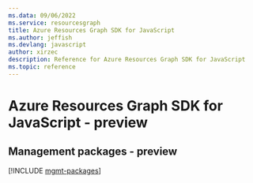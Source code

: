 ```yaml
---
ms.data: 09/06/2022
ms.service: resourcesgraph
title: Azure Resources Graph SDK for JavaScript
ms.author: jeffish
ms.devlang: javascript
author: xirzec
description: Reference for Azure Resources Graph SDK for JavaScript
ms.topic: reference
---
```

# Azure Resources Graph SDK for JavaScript - preview

## Management packages - preview
[!INCLUDE [mgmt-packages](resources-graph-mgmt-index.md)]